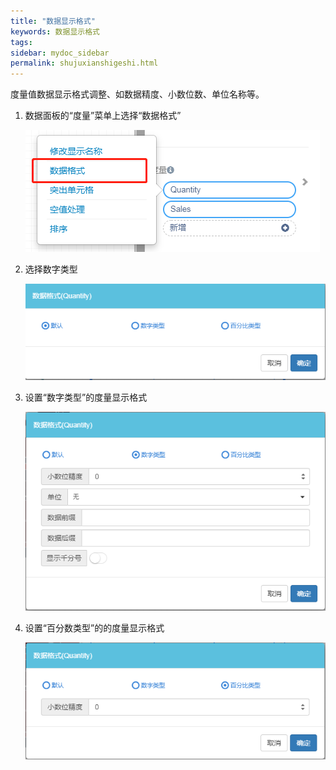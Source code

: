 ```yaml
---
title: "数据显示格式"
keywords: 数据显示格式
tags:
sidebar: mydoc_sidebar
permalink: shujuxianshigeshi.html
---
```

度量值数据显示格式调整、如数据精度、小数位数、单位名称等。

1. 数据面板的“度量”菜单上选择“数据格式”

   ![image-20191202144923019](../../../images/image-20191202144923019.png)

2. 选择数字类型

   ![image-20191202145024385](../../../images/image-20191202145024385.png)

3. 设置“数字类型”的度量显示格式

   ![image-20191202145142848](../../../images/image-20191202145142848.png)

4. 设置“百分数类型”的的度量显示格式

   ![image-20191202145236382](../../../images/image-20191202145236382.png)

